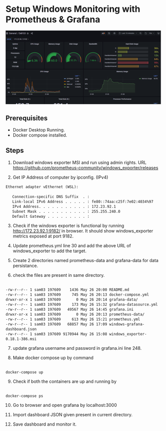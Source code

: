 # Setup Windows Monitoring with Prometheus & Grafana

![alt text](./img.png?raw=true)


## Prerequisites
- Docker Desktop Running.
- Docker compose installed.

## Steps

1. Download windows exporter MSI and run using admin rights.
URL https://github.com/prometheus-community/windows_exporter/releases

2. Get IP Address of computer by ipconfig. (IPv4)
```
Ethernet adapter vEthernet (WSL):

   Connection-specific DNS Suffix  . :
   Link-local IPv6 Address . . . . . : fe80::74aa:c25f:7e02:4034%97
   IPv4 Address. . . . . . . . . . . : 172.23.92.1
   Subnet Mask . . . . . . . . . . . : 255.255.240.0
   Default Gateway . . . . . . . . . :

```
3. Check if the windows exporter is functional by running http://172.23.92.1:9182/ in browser. It should show windows_exporter metrics exposed at port 9182.

4. Update prometheus.yml line 30 and add the above URL of windows_exporter to add the target.

5. Create 2 directories named prometheus-data and grafana-data for data persistance.

6. check the files are present in same directory. 
```

-rw-r--r-- 1 sam03 197609    1436 May 26 20:00 README.md
-rw-r--r-- 1 sam03 197609     745 May 26 20:13 docker-compose.yml
drwxr-xr-x 1 sam03 197609       0 May 26 20:14 grafana-data/
-rw-r--r-- 1 sam03 197609     173 May 26 15:32 grafana-datasource.yml
-rw-r--r-- 1 sam03 197609   49567 May 26 14:45 grafana.ini
drwxr-xr-x 1 sam03 197609       0 May 26 20:13 prometheus-data/
-rw-r--r-- 1 sam03 197609     613 May 26 15:21 prometheus.yml
-rw-r--r-- 1 sam03 197609   68857 May 26 17:09 windows-grafana-dashboard.json
-rw-r--r-- 1 sam03 197609 9170944 May 26 15:08 windows_exporter-0.18.1-386.msi

```

7. update grafana username and password in grafana.ini line 248.

8. Make docker compose up by command
```

docker-compose up

```

9. Check if both the containers are up and running by 
```

docker-compose ps

```

10. Go to browser and open grafana by localhost:3000

11. Import dashboard JSON given present in current directory.

12. Save dashboard and monitor it.
